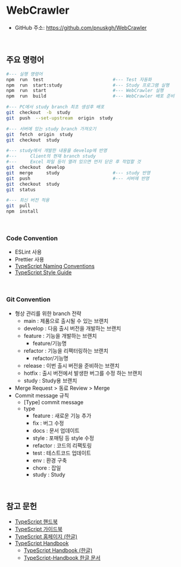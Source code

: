 # WebCrawler

- GitHub 주소: https://github.com/pnuskgh/WebCrawler


    

## 주요 명령어

```bash
#--- 실행 명령어
npm  run  test                          #--- Test 자동화
npm  run  start:study                   #--- Study 프로그램 실행
npm  run  start                         #--- WebCrawler 실행
npm  run  build                         #--- WebCrawler 배포 준비

#--- PC에서 study branch 최초 생성후 배포
git  checkout  -b  study
git  push  --set-upstream  origin  study

#--- 서버에 있는 study branch 가져오기
git  fetch  origin  study
git  checkout  study

#--- study에서 개발한 내용을 develop에 반영
#---     Client의 현재 branch study
#---     Excel 파일 등이 열려 있으면 먼저 닫은 후 작업할 것
git  checkout  develop
git  merge     study                    #--- study 반영
git  push                               #--- 서버에 반영
git  checkout  study
git  status

#--- 최신 버전 적용
git  pull
npm  install
```

​    

### Code Convention

- ESLint 사용
- Prettier 사용
- [TypeScript Naming Conventions](https://aykhanhuseyn.medium.com/typescript-naming-conventions-crafting-maintainable-code-7d872234fe17)
- [TypeScript Style Guide](https://mkosir.github.io/typescript-style-guide/)

  

### Git Convention

- 형상 관리를 위한 branch 전략
  - main : 제품으로 출시될 수 있는 브랜치
  - develop : 다음 출시 버전을 개발하는 브랜치
  - feature : 기능을 개발하는 브랜치
    - feature/기능명
  - refactor : 기능을 리팩터링하는 브랜치
    - refactor/기능명
  - release : 이번 출시 버전을 준비하는 브랜치
  - hotfix : 출시 버전에서 발생한 버그를 수정 하는 브랜치
  - study : Study용 브랜치
- Merge Request > 동료 Review > Merge
- Commit message 규칙
  - [Type] commit message
  - type
    - feature : 새로운 기능 추가
    - fix : 버그 수정
    - docs : 문서 업데이트
    - style : 포매팅 등 style 수정
    - refactor : 코드의 리팩토링
    - test : 테스트코드 업데이트
    - env : 환경 구축
    - chore : 잡일
    - study : Study

  

## 참고 문헌

- [TypeScript 핸드북](https://typescript-kr.github.io/pages/basic-types.html)
- [TypeScript 가이드북](https://yamoo9.gitbook.io/typescript)
- [TypeScript 홈페이지 (한글)](https://www.typescriptlang.org/ko)
- [TypeScript Handbook](https://www.typescriptlang.org/docs/handbook/intro.html)
  - [TypeScript Handbook (한글)](https://www.typescriptlang.org/ko/docs/handbook/intro.html)
  - [TypeScript-Handbook 한글 문서](https://typescript-kr.github.io/)

  
